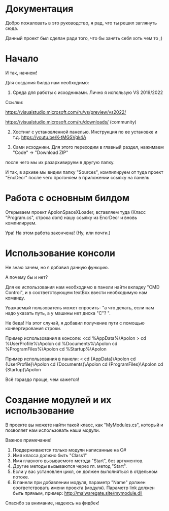 # Документация
Добро пожаловать в это руководство, я рад, что ты решил заглянуть сюда.

Данный проект был сделан ради того, что бы занять себя хоть чем то ;)

# Начало
И так, начнем!

Для создания билда нам необходимо:

1. Среда для работы с исходниками.
Лично я использую VS 2019/2022

Ссылки:

https://visualstudio.microsoft.com/ru/vs/preview/vs2022/

https://visualstudio.microsoft.com/ru/downloads/ (community)

2. Хостинг с установленной панелью. Инструкция по ее установке и т.д. https://youtu.be/K-tMGSVgk4A

3. Сами исходники. Для этого переходим в главный раздел, нажимаем "Code" -> "Download ZIP"

после чего мы их разархивируем в другую папку.

И так, в архиве мы видим папку "Sources", компилируем от туда проект "EncDecr"
после чего прогоняем в приложении ссылку на панель.

# Работа с основным билдом
Открываем проект ApolonSpaceXLoader, вставляем туда (Класс "Program.cs", строка dom) нашу ссылку из EncrDecr
и вновь компилируем.

Ура! На этом работа закончена! (Ну, или почти.)

# Использование консоли
Не знаю зачем, но я добавил данную функцию.

А почему бы и нет?

Для ее использования нам необходимо в панели найти вкладку "CMD Control",
и в соответствующем textBox ввести необходимую нам команду.

Уважаемый пользователь может спросить- "а что делать, если нам надо указать путь, а у 
машины нет диска "С"? ".

Не беда! На этот случай, я добавил получение пути с помощью конвертирования строки.

Пример использования в консоле:
<cd %AppData%\Apolon >
cd %UserProfile%\Apolon
cd %Documents%\Apolon
cd %ProgramFiles%\Apolon
cd %Startup%\Apolon

Пример использования в панели:
<
cd {AppData}\Apolon
cd {UserProfile}\Apolon
cd {Documents}\Apolon
cd {ProgramFiles}\Apolon
cd {Startup}\Apolon
>
Всё гораздо проще, чем кажется!

# Создание модулей и их использование
В проекте вы можете найти такой класс, как "MyModules.cs", который и позволяет нам использовать наши модули.

Важное примечание! 
1. Поддерживаются только модули написанные на C#
2. Имя класса должно быть "Class1"
3. Имя главного вызываемого метода "Start", без аргументов.
4. Другие методы вызываются через гл. метод "Start".
5. Если у вас установлен цикл, он должен выполняться в отдельном потоке.
6. В панели при добавлении модуля, параметр "Name" должен соответствовать имени проекта (модуля). Параметр link должен быть прямым, пример: <http://malwaregate.site/mymodule.dll>

Спасибо за внимание, надеюсь на фидбек!
